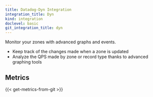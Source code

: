 ```yaml
---
title: Datadog-Dyn Integration
integration_title: Dyn
kind: integration
doclevel: basic
git_integration_title: dyn
---
```




Monitor your zones with advanced graphs and events.

* Keep track of the changes made when a zone is updated
* Analyze the QPS made by zone or record type thanks to advanced graphing tools

## Metrics

{{< get-metrics-from-git >}}
